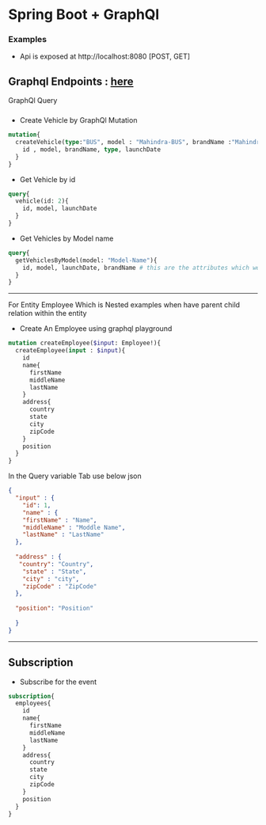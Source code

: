 # Spring Boot + GraphQl 

### Examples
* Api is exposed at http://localhost:8080 [POST, GET]

## Graphql Endpoints : [here](http://localhost:8080/graphiql)
GraphQl Query
### 
* Create Vehicle by GraphQl Mutation
```graphql
mutation{
  createVehicle(type:"BUS", model : "Mahindra-BUS", brandName :"Mahindra", launchDate:"2021-02-09"){
    id , model, brandName, type, launchDate
  }
}
```
* Get Vehicle by id
```graphql
query{
  vehicle(id: 2){
    id, model, launchDate
  }
}
```
* Get Vehicles by Model name
```graphql
query{
  getVehiclesByModel(model: "Model-Name"){
    id, model, launchDate, brandName # this are the attributes which we want to fetch
  }
}
```


-----------

For Entity Employee Which is Nested examples when have parent child relation within the entity

* Create An Employee using graphql playground
```graphql
mutation createEmployee($input: Employee!){
  createEmployee(input : $input){
    id
    name{
      firstName
      middleName
      lastName
    }
    address{
      country
      state
      city
      zipCode
    }
    position
  }
}
```
In the Query variable Tab use below json 
```json
{
  "input" : {
    "id": 1,
    "name" : {
    "firstName" : "Name",
    "middleName" : "Moddle Name",
    "lastName" : "LastName"
  },
  
  "address" : {
   "country": "Country",
    "state" : "State",
    "city" : "city",
    "zipCode" : "ZipCode"
  },
  
  "position": "Position"
    
  }
}
```
---
## Subscription
* Subscribe for the event
```graphql
subscription{
  employees{
    id
    name{
      firstName
      middleName
      lastName
    }
    address{
      country
      state
      city
      zipCode
    }
    position
  }
}
```
